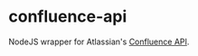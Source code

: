 # confluence-api
NodeJS wrapper for Atlassian's [Confluence API](https://docs.atlassian.com/atlassian-confluence/REST/latest/).
